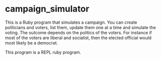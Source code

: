 # campaign_simulator
This is a Ruby program that simulates a campaign. You can create politicians and voters, list them, update
them one at a time and simulate the voting. The outcome depends on the politics of the voters. For instance if most of
the voters are liberal and socialist, then the elected official would most likely be a democrat.

This program is a REPL ruby program.
